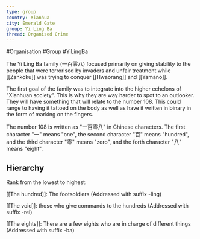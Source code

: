 ```yaml
---
type: group
country: Xianhua
city: Emerald Gate
group: Yi Ling Ba
thread: Organised Crime
---
```


#Organisation #Group #YiLingBa



The Yi Ling Ba family (一百零八) focused primarily on giving stability to the people that were terrorised by invaders and unfair treatment while [[Zankoku]] was trying to conquer [[Hwaorang]] and [[Yamano]].

The first goal of the family was to integrate into the higher echelons of "Xianhuan society". This is why they are way harder to spot to an outlooker. They will have something that will relate to the number 108. This could range to having it tattoed on the body as well as have it written in binary in the form of marking on the fingers.  

The number 108 is written as "一百零八" in Chinese characters. The first character "一" means "one", the second character "百" means "hundred", and the third character "零" means "zero", and the forth character "八" means "eight".

## Hierarchy

Rank from the lowest to highest:

[[The hundred]]: The footsoldiers (Addressed with suffix -ling)

[[The void]]: those who give commands to the hundreds (Addressed with suffix -rei)

[[The eights]]: There are a few eights who are in charge  of different things (Addressed with suffix -ba)




